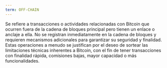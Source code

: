 ```yaml
---
term: OFF-CHAIN
---
```


Se refiere a transacciones o actividades relacionadas con Bitcoin que ocurren fuera de la cadena de bloques principal pero tienen un enlace o anclaje a ella. No se registran inmediatamente en la cadena de bloques y requieren mecanismos adicionales para garantizar su seguridad y finalidad. Estas operaciones a menudo se justifican por el deseo de sortear las limitaciones técnicas inherentes a Bitcoin, con el fin de tener transacciones con finalidad rápida, comisiones bajas, mayor capacidad o más funcionalidades.